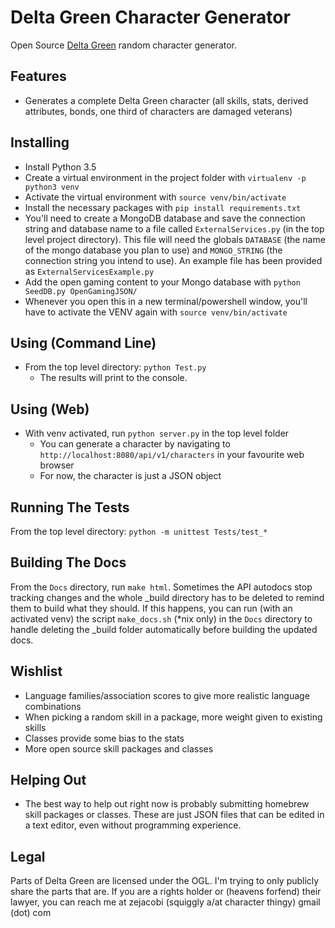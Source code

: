 # Delta Green Character Generator
Open Source [Delta Green](http://www.delta-green.com/) random character generator.

## Features
* Generates a complete Delta Green character (all skills, stats, derived attributes, bonds, one 
third of characters are damaged veterans)

## Installing
* Install Python 3.5
* Create a virtual environment in the project folder with `virtualenv -p python3 venv`
* Activate the virtual environment with `source venv/bin/activate`
* Install the necessary packages with `pip install requirements.txt`
* You'll need to create a MongoDB database and save the connection string and database name to a
file called `ExternalServices.py` (in the top level project directory). This file will need the 
globals `DATABASE` (the name of the mongo database you plan to use) and `MONGO_STRING` 
(the connection string you intend to use). An example file has been provided as 
`ExternalServicesExample.py`
* Add the open gaming content to your Mongo database with `python SeedDB.py OpenGamingJSON/`
* Whenever you open this in a new terminal/powershell window, you'll have to activate the VENV again
with `source venv/bin/activate`

## Using (Command Line)
* From the top level directory: `python Test.py`
    * The results will print to the console.

## Using (Web)
* With venv activated, run `python server.py` in the top level folder
    * You can generate a character by navigating to `http://localhost:8080/api/v1/characters` in
    your favourite web browser
    * For now, the character is just a JSON object

## Running The Tests
From the top level directory: `python -m unittest Tests/test_*`

## Building The Docs
From the `Docs` directory, run `make html`. 
Sometimes the API autodocs stop tracking changes and the whole _build directory has to be deleted
to remind them to build what they should. If this happens, you can run (with an activated venv) the
script `make_docs.sh` (*nix only) in the `Docs` directory to handle deleting the _build folder
automatically before building the updated docs.

## Wishlist
* Language families/association scores to give more realistic language combinations
* When picking a random skill in a package, more weight given to existing skills
* Classes provide some bias to the stats
* More open source skill packages and classes

## Helping Out
* The best way to help out right now is probably submitting homebrew skill packages or classes.
These are just JSON files that can be edited in a text editor, even without programming experience.

## Legal
Parts of Delta Green are licensed under the OGL. I'm trying to only publicly share the parts that
are. If you are a rights holder or (heavens forfend) their lawyer, you can reach me at 
zejacobi (squiggly a/at character thingy) gmail (dot) com